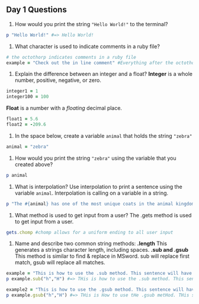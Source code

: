 ## Day 1 Questions

1. How would you print the string `"Hello World!"` to the terminal?
```ruby
p "Hello World!" #=> Hello World!
```

1. What character is used to indicate comments in a ruby file?
```ruby
# the octothorp indicates comments in a ruby file
example = "Check out the in line comment" #Everything after the octothorp will be ignored
```

1. Explain the difference between an integer and a float?
**Integer** is a whole number, positive, negative, or zero.
```ruby
integer1 = 1
integer100 = 100
```
**Float** is a number with a *floating* decimal place.
```ruby
float1 = 5.6
float2 = -209.6
```

1. In the space below, create a variable `animal` that holds the string `"zebra"`
```ruby
animal = "zebra"
```
1. How would you print the string `"zebra"` using the variable that you created above?
```ruby
p animal
```

1. What is interpolation? Use interpolation to print a sentence using the variable `animal`.
Interpolation is calling on a variable in a string.
```ruby
p "The #{animal} has one of the most unique coats in the animal kingdom."
```

1. What method is used to get input from a user?
The .gets method is used to get input from a user.
```ruby
gets.chomp #chomp allows for a uniform ending to all user input
```

1. Name and describe two common string methods:
**.length**
This generates a strings character length, including spaces.
**.sub and .gsub**
This method is similar to find & replace in MSword. sub will replace first match, gsub will replace all matches.
```ruby
example = "This is how to use the .sub method. This sentence will have the first H that appears capitalized."
p example.sub("h","H") #=> THis is how to use the .sub method. This sentence will have the first H that appears capitalized.

example2 = "This is how to use the .gsub method. This sentence will have all capital H's"
p example.gsub("h","H") #=> THis is How to use tHe .gsub metHod. THis sentence will have all capital H's
```
